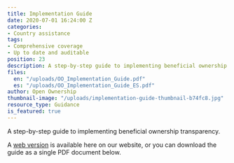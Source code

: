 ```yaml
---
title: Implementation Guide
date: 2020-07-01 16:24:00 Z
categories:
- Country assistance
tags:
- Comprehensive coverage
- Up to date and auditable
position: 23
description: A step-by-step guide to implementing beneficial ownership transparency.
files:
  en: "/uploads/OO_Implementation_Guide.pdf"
  es: "/uploads/OO_Implementation_Guide_ES.pdf"
author: Open Ownership
thumbnail-image: "/uploads/implementation-guide-thumbnail-b74fc8.jpg"
resource_type: Guidance
is_featured: true
---
```


A step-by-step guide to implementing beneficial ownership transparency.

A [web version](/guide) is available here on our website, or you can download the guide as a single PDF document below.